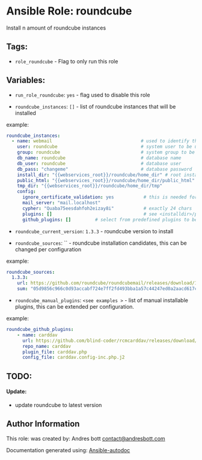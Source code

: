# Ansible Role: roundcube

Install n amount of roundcube instances 

## Tags:

* `role_roundcube` - Flag to only run this role

## Variables:

* `run_role_roundcube`: `yes` - flag used to disable this role



* `roundcube_instances`: `[]` - list of roundcube instances that will be installed

example: 


```yaml
roundcube_instances:
  - name: webmail                                 # used to identify the different roundcube installations
    user: roundcube                               # system user to be used
    group: roundcube                              # system group to be used
    db_name: roundcube                            # database name
    db_user: roundcube                            # database user
    db_pass: "changeme"                           # database password
    install_dir: "{{webservices_root}}/roundcube/home_dir" # root installation dir
    public_html: "{{webservices_root}}/roundcube/home_dir/public_html" # public available directory
    tmp_dir: "{{webservices_root}}/roundcube/home_dir/tmp"
    config:
      ignore_certificate_validation: yes           # this is needed for simple self signed certificates, and should no be used in production
      mail_server: "mail.localhost"
      cypher: "Quaba75eesdahfoh2eizay8i"           # exactly 24 chars
      plugins: []                                  # see <installdir>/plugins, these are provided with roundcube
      github_plugins: []         # select from predefined plugins to be installed from github, see variable roundcube_github_plugins
```

* `roundcube_current_version`: `1.3.3` - roundcube version to install



* `roundcube_sources`: `` - roundcube installation candidates, this can be changed per configuration

example: 


```yaml
roundcube_sources:
  1.3.3:
    url: https://github.com/roundcube/roundcubemail/releases/download/1.3.3/roundcubemail-1.3.3-complete.tar.gz
    sum: "05d9856c966c0d93accabf724e7ff2fd493bba1a57c44247ed0a2aacd617c879"
```

* `roundcube_manual_plugins`: `<see examples >` - list of manual installable plugins, this can be extended per configuration.

example: 


```yaml
roundcube_github_plugins:
    - name: carddav
      url: https://github.com/blind-coder/rcmcarddav/releases/download/v3.0.2/carddav-3.0.2.zip
      repo_name: carddav
      plugin_file: carddav.php
      config_file: carddav.config-inc.php.j2
```
## TODO:

#### Update:
* update roundcube to latest version 

## Author Information
This role:  was created by: Andres bott <contact@andresbott.com>

Documentation generated using: [Ansible-autodoc](https://github.com/AndresBott/ansible-autodoc)

